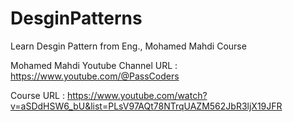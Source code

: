 # DesginPatterns
Learn Desgin Pattern from Eng., Mohamed Mahdi Course

Mohamed Mahdi Youtube Channel URL : https://www.youtube.com/@PassCoders

Course URL : https://www.youtube.com/watch?v=aSDdHSW6_bU&list=PLsV97AQt78NTrqUAZM562JbR3ljX19JFR

